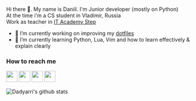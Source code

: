 Hi there 👋. My name is Daniil. I'm Junior developer (mostly on Python)  
At the time i'm a CS student in Vladimir, Russia  
Work as teacher in [IT Academy Step](itstep.org/en)
<!--Open to work, [my CV](https://clck.ru/V8KW2)-->

- 🔭 I’m currently working on improving my [dotfiles](https://github.com/dadyarri/dotfiles)
- 🌱 I’m currently learning Python, Lua, Vim and how to learn effectively & explain clearly

### How to reach me

<a title="Vkontakte" href="https://vk.me/dadyarri"><img width="30" src="https://user-images.githubusercontent.com/51821039/118550882-ecf52200-b765-11eb-93fb-1c8b80635115.png"></a>
<a title="Telegram" href="https://t.me/dadyarri"><img width="30" src="https://user-images.githubusercontent.com/51821039/118549811-a0f5ad80-b764-11eb-864e-a1d5cf7d2830.png"></a>
<a title="Blog (in Russian)" href="https://t.me/dadyarriscorner"><img width="30" src="https://user-images.githubusercontent.com/51821039/118550586-88d25e00-b765-11eb-8698-9317c84217e2.png"></a>
<a title="Linkedin" href="https://linkdein.com/in/dadyarri"><img width="30" src="https://user-images.githubusercontent.com/51821039/119899629-09eed980-bf4c-11eb-9c0f-6ae0a31de348.png"></a>


![Dadyarri's github stats](https://github-readme-stats.vercel.app/api?username=dadyarri&count_private=true&show_icons=true&theme=dark&include_all_commits=true)
